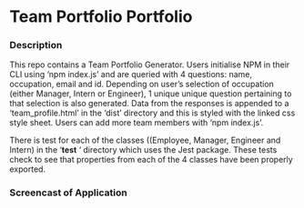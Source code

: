 # Team Portfolio Portfolio

### Description
This repo contains a Team Portfolio Generator. Users initialise NPM in their CLI using ‘npm index.js’ and are queried with 4 questions: name, occupation, email and id. Depending on user’s selection of occupation (either Manager, Intern or Engineer), 1 unique unique question pertaining to that selection is also generated. Data from the responses is appended to a ‘team_profile.html’ in the ‘dist’ directory and this is styled with the linked css style sheet. Users can add more team members with ‘npm index.js’. 

There is test for each of the classes ((Employee, Manager, Engineer and Intern) in the ‘__test__ ‘ directory which uses the Jest package. These tests check to see that properties from each of the 4 classes have been properly exported.

### Screencast of Application
